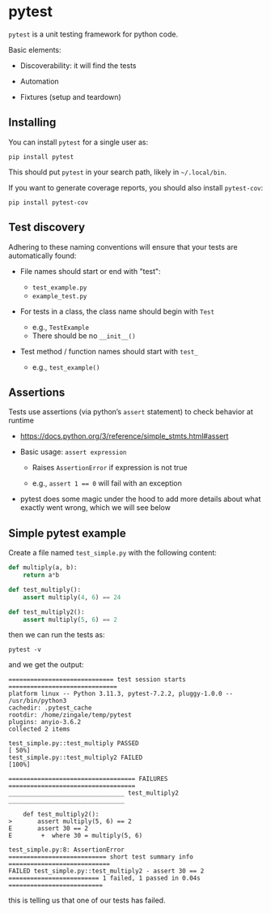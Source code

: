 # pytest

`pytest` is a unit testing framework for python code.

Basic elements:

* Discoverability: it will find the tests

* Automation

* Fixtures (setup and teardown)

## Installing

You can install `pytest` for a single user as:

```
pip install pytest
```

This should put `pytest` in your search path, likely in `~/.local/bin`.

If you want to generate coverage reports, you should also install `pytest-cov`:

```
pip install pytest-cov
```

## Test discovery

Adhering to these naming conventions will ensure that your tests are automatically found:

* File names should start or end with "test":

  * `test_example.py`
  * `example_test.py`

* For tests in a class, the class name should begin with `Test`

  * e.g., `TestExample`
  * There should be no `__init__()`

* Test method / function names should start with `test_`

  * e.g., `test_example()`

## Assertions

Tests use assertions (via python’s `assert` statement) to check behavior at runtime

* https://docs.python.org/3/reference/simple_stmts.html#assert 

* Basic usage: `assert expression`

  * Raises `AssertionError` if expression is not true

  * e.g., `assert 1 == 0` will fail with an exception

* pytest does some magic under the hood to add more details about what
  exactly went wrong, which we will see below

## Simple pytest example

Create a file named `test_simple.py` with the following content:

```python
def multiply(a, b):
    return a*b

def test_multiply():
    assert multiply(4, 6) == 24

def test_multiply2():
    assert multiply(5, 6) == 2
```

then we can run the tests as:

```
pytest -v
```

and we get the output:

```
============================= test session starts ==============================
platform linux -- Python 3.11.3, pytest-7.2.2, pluggy-1.0.0 -- /usr/bin/python3
cachedir: .pytest_cache
rootdir: /home/zingale/temp/pytest
plugins: anyio-3.6.2
collected 2 items                                                              

test_simple.py::test_multiply PASSED                                     [ 50%]
test_simple.py::test_multiply2 FAILED                                    [100%]

=================================== FAILURES ===================================
________________________________ test_multiply2 ________________________________

    def test_multiply2():
>       assert multiply(5, 6) == 2
E       assert 30 == 2
E        +  where 30 = multiply(5, 6)

test_simple.py:8: AssertionError
=========================== short test summary info ============================
FAILED test_simple.py::test_multiply2 - assert 30 == 2
========================= 1 failed, 1 passed in 0.04s ==========================
```

this is telling us that one of our tests has failed.
